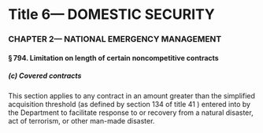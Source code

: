 
# Title 6— DOMESTIC SECURITY
### CHAPTER 2— NATIONAL EMERGENCY MANAGEMENT
#### § 794. Limitation on length of certain noncompetitive contracts
##### (c) Covered contracts

This section applies to any contract in an amount greater than the simplified acquisition threshold (as defined by section 134 of title 41 ) entered into by the Department to facilitate response to or recovery from a natural disaster, act of terrorism, or other man-made disaster.

